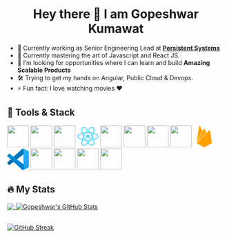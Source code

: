 <h1 align="center">Hey there 👋 I am Gopeshwar Kumawat</h1>

- 🔭 Currently working as Senior Engineering Lead at **<a href="https://www.persistent.com/">Persistent Systems</a>**
- 🚀 Currently mastering the art of Javascript and React JS.
- 👯 I’m looking for opportunities where I can learn and build **Amazing Scalable Products**
- 🛠 Trying to get my hands on Angular, Public Cloud & Devops.
- ⚡ Fun fact: I love watching movies ❤️

## 🔧 Tools & Stack
<p>
<img src="https://cdn.jsdelivr.net/gh/devicons/devicon/icons/html5/html5-original.svg" width="50" height="50"/>
<img src="https://cdn.jsdelivr.net/gh/devicons/devicon/icons/css3/css3-original.svg" width="50" height="50"/>
<img src="https://cdn.jsdelivr.net/gh/devicons/devicon/icons/javascript/javascript-original.svg" width="50" height="50"/>
<img src="https://github.com/devicons/devicon/blob/v2.14.0/icons/react/react-original.svg" width="50" height="50"/>
<img src="https://cdn.jsdelivr.net/gh/devicons/devicon/icons/redux/redux-original.svg" width="50" height="50"/>       
<img src="https://cdn.jsdelivr.net/gh/devicons/devicon/icons/typescript/typescript-original.svg" width="50" height="50"/>
  <img src="https://cdn.jsdelivr.net/gh/devicons/devicon/icons/java/typescript-original.svg" width="50" height="50"/>
<img src="https://cdn.jsdelivr.net/gh/devicons/devicon/icons/eslint/eslint-original.svg" width="50" height="50"/>       
<img src="https://github.com/devicons/devicon/blob/v2.14.0/icons/firebase/firebase-plain.svg" width="50" height="50"/>
<img src="https://github.com/devicons/devicon/blob/v2.14.0/icons/vscode/vscode-original.svg" width="50" height="50"/>
<img src="https://cdn.jsdelivr.net/gh/devicons/devicon/icons/figma/figma-original.svg" width="50" height="50"/>
<img src="https://cdn.jsdelivr.net/gh/devicons/devicon/icons/bash/bash-original.svg" width="50" height="50"/>
<img src="https://cdn.jsdelivr.net/gh/devicons/devicon/icons/github/github-original.svg" width="50" height="50"/>
<img src="https://cdn.jsdelivr.net/gh/devicons/devicon/icons/git/git-original.svg" width="50" height="50"/>
</p>

## 🔥 My Stats
<div>
<a href="https://github.com/gopeshwark/gopeshwark">
  <img align="center" src="https://github-readme-stats.vercel.app/api/top-langs/?username=gopeshwark&title_color=ffffff&text_color=c9cacc&icon_color=2bbc8a&bg_color=151515&langs_count=3" />
</a>
<a href="https://github.com/gopeshwark/gopeshwark">
  <img align="center" src="https://github-readme-stats.vercel.app/api?username=gopeshwark&show_icons=true&line_height=27&count_private=true&title_color=ffffff&text_color=c9cacc&icon_color=2bbc8a&bg_color=151515" alt="Gopeshwar's GitHub Stats" />
</a>
</div>
&nbsp;

[![GitHub Streak](https://github-readme-streak-stats.herokuapp.com?user=gopeshwark&theme=dark&date_format=M%20j%5B%2C%20Y%5D)](https://git.io/streak-stats)


<!-- ## 🔗Connect with me
<a href="https://twitter.com/vrx29" target="blank"><img align="center" src="https://raw.githubusercontent.com/rahuldkjain/github-profile-readme-generator/master/src/images/icons/Social/twitter.svg" alt="vrx29" height="30" width="40" /></a>
<a href="https://www.linkedin.com/in/vrx29/" target="blank"><img align="center" src="https://raw.githubusercontent.com/rahuldkjain/github-profile-readme-generator/master/src/images/icons/Social/linked-in-alt.svg" alt="vrx29" height="30" width="40" /></a>
<a href="https://instagram.com/vrx29" target="blank"><img align="center" src="https://raw.githubusercontent.com/rahuldkjain/github-profile-readme-generator/master/src/images/icons/Social/instagram.svg" alt="vrx29" height="30" width="40" /></a> -->
